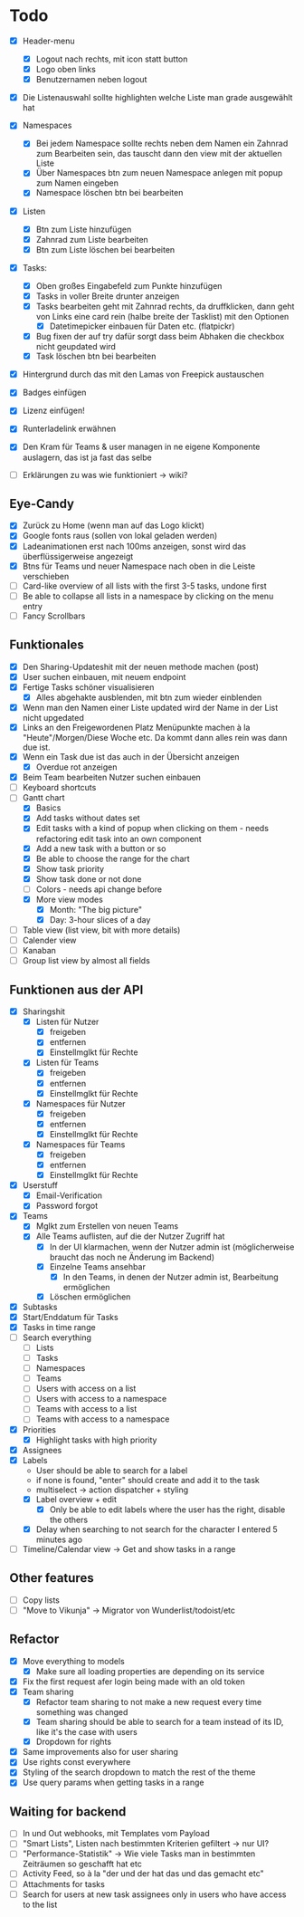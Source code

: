 # Todo

* [x] Header-menu
    * [x] Logout nach rechts, mit icon statt button
    * [x] Logo oben links
    * [x] Benutzernamen neben logout
* [x] Die Listenauswahl sollte highlighten welche Liste man grade ausgewählt hat
* [x] Namespaces
    * [x] Bei jedem Namespace sollte rechts neben dem Namen ein Zahnrad zum Bearbeiten sein, das tauscht dann den view mit der aktuellen Liste
    * [x] Über Namespaces btn zum neuen Namespace anlegen mit popup zum Namen eingeben
    * [x] Namespace löschen btn bei bearbeiten
* [x] Listen
    * [x] Btn zum Liste hinzufügen
    * [x] Zahnrad zum Liste bearbeiten
    * [x] Btn zum Liste löschen bei bearbeiten
* [x] Tasks:
    * [x] Oben großes Eingabefeld zum Punkte hinzufügen
    * [x] Tasks in voller Breite drunter anzeigen
    * [x] Tasks bearbeiten geht mit Zahnrad rechts, da druffklicken, dann geht von Links eine card rein (halbe breite der Tasklist) mit den Optionen
      * [x] Datetimepicker einbauen für Daten etc. (flatpickr)
    * [x] Bug fixen der auf try dafür sorgt dass beim Abhaken die checkbox nicht geupdated wird
    * [x] Task löschen btn bei bearbeiten
* [x] Hintergrund durch das mit den Lamas von Freepick austauschen
* [x] Badges einfügen
* [x] Lizenz einfügen!
* [x] Runterladelink erwähnen
* [x] Den Kram für Teams & user managen in ne eigene Komponente auslagern, das ist ja fast das selbe

* [ ] Erklärungen zu was wie funktioniert -> wiki?

## Eye-Candy

* [x] Zurück zu Home (wenn man auf das Logo klickt)
* [x] Google fonts raus (sollen von lokal geladen werden)
* [x] Ladeanimationen erst nach 100ms anzeigen, sonst wird das überflüssigerweise angezeigt
* [x] Btns für Teams und neuer Namespace nach oben in die Leiste verschieben
* [ ] Card-like overview of all lists with the first 3-5 tasks, undone first
* [ ] Be able to collapse all lists in a namespace by clicking on the menu entry
* [ ] Fancy Scrollbars

## Funktionales

* [x] Den Sharing-Updateshit mit der neuen methode machen (post)
* [x] User suchen einbauen, mit neuem endpoint
* [x] Fertige Tasks schöner visualisieren
  * [x] Alles abgehakte ausblenden, mit btn zum wieder einblenden
* [x] Wenn man den Namen einer Liste updated wird der Name in der List nicht upgedated
* [x] Links an den Freigewordenen Platz Menüpunkte machen à la "Heute"/Morgen/Diese Woche etc. Da kommt dann alles rein was dann due ist.
* [x] Wenn ein Task due ist das auch in der Übersicht anzeigen
  * [x] Overdue rot anzeigen
* [x] Beim Team bearbeiten Nutzer suchen einbauen
* [ ] Keyboard shortcuts
* [ ] Gantt chart
  * [x] Basics
  * [x] Add tasks without dates set
  * [x] Edit tasks with a kind of popup when clicking on them - needs refactoring edit task into an own component
  * [x] Add a new task with a button or so
  * [x] Be able to choose the range for the chart
  * [x] Show task priority
  * [x] Show task done or not done
  * [ ] Colors - needs api change before 
  * [x] More view modes
    * [x] Month: "The big picture"
    * [x] Day: 3-hour slices of a day
* [ ] Table view (list view, bit with more details)
* [ ] Calender view
* [ ] Kanaban
* [ ] Group list view by almost all fields

## Funktionen aus der API

* [x] Sharingshit
    * [x] Listen für Nutzer
        * [x] freigeben
        * [x] entfernen
        * [x] Einstellmglkt für Rechte
    * [x] Listen für Teams
        * [x] freigeben
        * [x] entfernen
        * [x] Einstellmglkt für Rechte
    * [x] Namespaces für Nutzer
        * [x] freigeben
        * [x] entfernen
        * [x] Einstellmglkt für Rechte
    * [x] Namespaces für Teams
        * [x] freigeben
        * [x] entfernen
        * [x] Einstellmglkt für Rechte
* [x] Userstuff
    * [x] Email-Verification
    * [x] Password forgot
* [x] Teams
    * [x] Mglkt zum Erstellen von neuen Teams
    * [x] Alle Teams auflisten, auf die der Nutzer Zugriff hat
        * [x] In der UI klarmachen, wenn der Nutzer admin ist (möglicherweise braucht das noch ne Änderung im Backend)
        * [x] Einzelne Teams ansehbar
            * [x] In den Teams, in denen der Nutzer admin ist, Bearbeitung ermöglichen
	    * [x] Löschen ermöglichen
* [x] Subtasks
* [x] Start/Enddatum für Tasks
* [x] Tasks in time range
* [ ] Search everything
  * [ ] Lists
  * [ ] Tasks
  * [ ] Namespaces
  * [ ] Teams
  * [ ] Users with access on a list
  * [ ] Users with access to a namespace
  * [ ] Teams with access to a list
  * [ ] Teams with access to a namespace
* [x] Priorities
  * [x] Highlight tasks with high priority
* [x] Assignees
* [x] Labels
  * User should be able to search for a label
  * if none is found, "enter" should create and add it to the task
  * multiselect -> action dispatcher + styling
  * [x] Label overview + edit
  	* [x] Only be able to edit labels where the user has the right, disable the others
  * [x] Delay when searching to not search for the character I entered 5 minutes ago
* [ ] Timeline/Calendar view -> Get and show tasks in a range

## Other features

* [ ] Copy lists
* [ ] "Move to Vikunja" -> Migrator von Wunderlist/todoist/etc

## Refactor

* [x] Move everything to models
  * [x] Make sure all loading properties are depending on its service
* [x] Fix the first request afer login being made with an old token
* [x] Team sharing
  * [x] Refactor team sharing to not make a new request every time something was changed
  * [x] Team sharing should be able to search for a team instead of its ID, like it's the case with users
  * [x] Dropdown for rights
* [x] Same improvements also for user sharing
* [x] Use rights const everywhere
* [x] Styling of the search dropdown to match the rest of the theme
* [x] Use query params when getting tasks in a range

## Waiting for backend

* [ ] In und Out webhooks, mit Templates vom Payload
* [ ] "Smart Lists", Listen nach bestimmten Kriterien gefiltert -> nur UI?
* [ ] "Performance-Statistik" -> Wie viele Tasks man in bestimmten Zeiträumen so geschafft hat etc
* [ ] Activity Feed, so à la "der und der hat das und das gemacht etc"
* [ ] Attachments for tasks
* [ ] Search for users at new task assignees only in users who have access to the list
